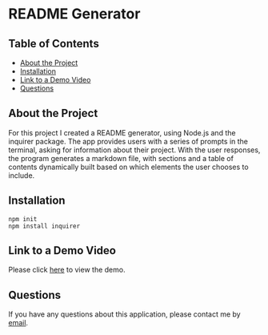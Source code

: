 <h1> README Generator </h1>

<h2> Table of Contents </h2>

- [About the Project](#about-the-project)
- [Installation](#installation)
- [Link to a Demo Video](#link-to-a-demo-video)
- [Questions](#questions)

## About the Project

For this project I created a README generator, using Node.js and the inquirer package. The app provides users with a series of prompts in the terminal, asking for information about their project. With the user responses, the program generates a markdown file, with sections and a table of contents dynamically built based on which elements the user chooses to include.

## Installation

```
npm init
npm install inquirer
```

## Link to a Demo Video

Please click [here](#)
to view the demo.

## Questions

If you have any questions about this application, please contact me by [email](mailto:natasha.s.mann@gmail.com).
